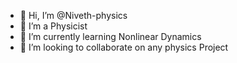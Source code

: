 - 👋 Hi, I’m @Niveth-physics
- 👀 I’m a Physicist
- 🌱 I’m currently learning Nonlinear Dynamics
- 💞️ I’m looking to collaborate on any physics Project


<!---
Niveth-physics/Niveth-physics is a ✨ special ✨ repository because its `README.md` (this file) appears on your GitHub profile.
You can click the Preview link to take a look at your changes.
--->
